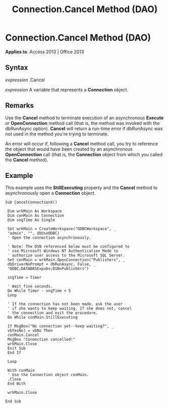 ﻿---
title: Connection.Cancel Method (DAO)
TOCTitle: Cancel Method
ms:assetid: 43ad7b64-823d-3fac-e4d4-5e9514f60011
ms:mtpsurl: https://msdn.microsoft.com/library/Ff192953(v=office.15)
ms:contentKeyID: 48544509
ms.date: 09/18/2015
mtps_version: v=office.15
---

# Connection.Cancel Method (DAO)


**Applies to**: Access 2013 | Office 2013

## Syntax

*expression* .Cancel

*expression* A variable that represents a **Connection** object.

## Remarks

Use the **Cancel** method to terminate execution of an asynchronous **Execute** or **OpenConnection** method call (that is, the method was invoked with the dbRunAsync option). **Cancel** will return a run-time error if dbRunAsync was not used in the method you're trying to terminate.

An error will occur if, following a **Cancel** method call, you try to reference the object that would have been created by an asynchronous **OpenConnection** call (that is, the **Connection** object from which you called the **Cancel** method).

## Example

This example uses the **StillExecuting** property and the **Cancel** method to asynchronously open a **Connection** object.

    Sub CancelConnectionX() 
     
     Dim wrkMain As Workspace 
     Dim conMain As Connection 
     Dim sngTime As Single 
     
     Set wrkMain = CreateWorkspace("ODBCWorkspace", _ 
     "admin", "", dbUseODBC) 
     ' Open the connection asynchronously. 
     
     ' Note: The DSN referenced below must be configured to 
     ' use Microsoft Windows NT Authentication Mode to 
     ' authorize user access to the Microsoft SQL Server. 
     Set conMain = wrkMain.OpenConnection("Publishers", _ 
     dbDriverNoPrompt + dbRunAsync, False, _ 
     "ODBC;DATABASE=pubs;DSN=Publishers") 
     
     sngTime = Timer 
     
     ' Wait five seconds. 
     Do While Timer - sngTime < 5 
     Loop 
     
     ' If the connection has not been made, ask the user 
     ' if she wants to keep waiting. If she does not, cancel 
     ' the connection and exit the procedure. 
     Do While conMain.StillExecuting 
     
     If MsgBox("No connection yet--keep waiting?", _ 
     vbYesNo) = vbNo Then 
     conMain.Cancel 
     MsgBox "Connection cancelled!" 
     wrkMain.Close 
     Exit Sub 
     End If 
     
     Loop 
     
     With conMain 
     ' Use the Connection object conMain. 
     .Close 
     End With 
     
     wrkMain.Close 
     
    End Sub

